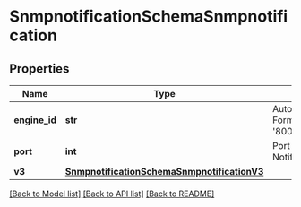 # SnmpnotificationSchemaSnmpnotification

## Properties
Name | Type | Description | Notes
------------ | ------------- | ------------- | -------------
**engine_id** | **str** | Autogenerated Engine-id for Healthbot in Hex Format Eg: &#39;80001f8880bd5b8d052eb40d6000000000&#39; | [optional] 
**port** | **int** | Port to listen for SNMP Notification(Traps/Informs) messages | [optional] 
**v3** | [**SnmpnotificationSchemaSnmpnotificationV3**](SnmpnotificationSchemaSnmpnotificationV3.md) |  | [optional] 

[[Back to Model list]](../README.md#documentation-for-models) [[Back to API list]](../README.md#documentation-for-api-endpoints) [[Back to README]](../README.md)



